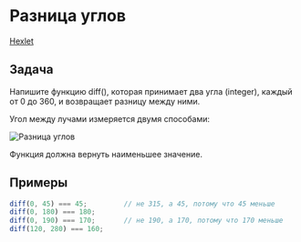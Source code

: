 # Разница углов

[Hexlet](https://ru.hexlet.io/challenges/intro_to_programming_angle_difference_exercise)

## Задача

Напишите функцию diff(), которая принимает два угла (integer), каждый от 0 до 360, и возвращает разницу между ними.

Угол между лучами измеряется двумя способами:

![Разница углов](https://github.com/cgehuzi/notes/raw/main/images/angle_difference_exercise.png)

Функция должна вернуть наименьшее значение.

## Примеры

```js
diff(0, 45) === 45;         // не 315, а 45, потому что 45 меньше
diff(0, 180) === 180;
diff(0, 190) === 170;       // не 190, а 170, потому что 170 меньше
diff(120, 280) === 160;
```
